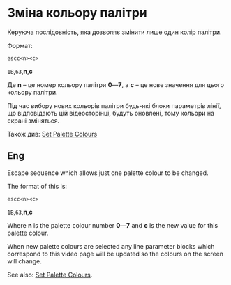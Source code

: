 # Зміна кольору палітри

Керуюча послідовність, яка дозволяє змінити лише один колір палітри.

Формат:

`escc<n><c>`

`1B`,`63`,**n**,**c**

Де **n** – це номер кольору палітри **0**—**7**, а **c** – це нове значення для цього кольору палітри.

Під час вибору нових кольорів палітри будь-які блоки параметрів лінії, що відповідають цій відеосторінці, будуть оновлені, тому кольори на екрані зміняться.

Також див: [Set Palette Colours](1b43-palette-colours.md)

## Eng
Escape sequence which allows just one palette colour to be changed.

The format of this is:

`escc<n><c>`

`1B`,`63`,**n**,**c**

Where **n** is the palette colour number **0**—**7** and **c** is the new value for this palette colour.

When new palette colours are selected any line parameter blocks which correspond to this video page will be updated so the colours on the screen will change.

See also: [Set Palette Colours](1b43-palette-colours.md).